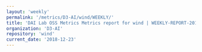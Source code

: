 ```yaml
---
layout: 'weekly'
permalink: '/metrics/D3-AI/wind/WEEKLY/'
title: 'DAI Lab OSS Metrics Metrics report for wind | WEEKLY-REPORT-2018-12-23'
organization: 'D3-AI'
repository: 'wind'
current_date: '2018-12-23'
---
```

